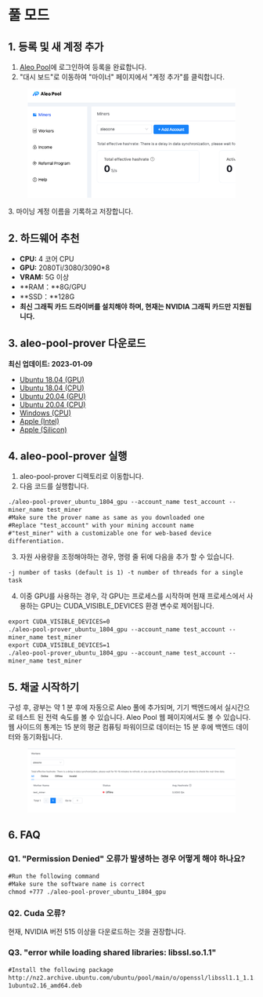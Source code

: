 # 풀 모드

## 1. 등록 및 새 계정 추가

1. [Aleo Pool](https://aleopool.xyz)에 로그인하여 등록을 완료합니다.
2. "대시 보드"로 이동하여 "마이너" 페이지에서 "계정 추가"를 클릭합니다.

<figure><img src="../../.gitbook/assets/image (2).png" alt=""><figcaption></figcaption></figure>

&#x20;3\. 마이닝 계정 이름을 기록하고 저장합니다.

## 2. 하드웨어 추천

* **CPU:** 4 코어 CPU
* **GPU:** 2080Ti/3080/3090\*8
* **VRAM:** 5G 이상
* **RAM：**8G/GPU
* **SSD：**128G
* **최신 그래픽 카드 드라이버를 설치해야 하며, 현재는 NVIDIA 그래픽 카드만 지원됩니다.**

## **3. aleo-pool-prover 다운로드**

**최신 업데이트: 2023-01-09**

* [Ubuntu 18.04 (GPU) ](https://nd-valid-data-bintest1.oss-cn-hangzhou.aliyuncs.com/aleo/aleo-pool-prover\_ubuntu\_1804\_gpu)
* [Ubuntu 18.04 (CPU)](https://github.com/aleo-pool/prover/releases/download/v1.1.0/aleo-pool-prover\_ubuntu\_1804\_cpu)
* [Ubuntu 20.04 (GPU)](https://nd-valid-data-bintest1.oss-cn-hangzhou.aliyuncs.com/aleo/aleo-pool-prover\_ubuntu\_2004\_gpu)
* [Ubuntu 20.04 (CPU)](https://github.com/aleo-pool/prover/releases/download/v1.1.0/aleo-pool-prover\_ubuntu\_2004\_cpu)
* [Windows (CPU)](https://github.com/aleo-pool/prover/releases/download/v1.1.0/aleo-pool-prover\_cpu\_windows.exe)
* [Apple (Intel)](https://github.com/aleo-pool/prover/releases/download/v1.1.0/aleo-pool-prover\_cpu\_x86\_64-apple-darwin)
* [Apple (Silicon)](https://github.com/aleo-pool/prover/releases/download/v1.1.0/aleo-pool-prover\_cpu\_aarch64-apple-darwin)

## 4. aleo-pool-prover 실행

1. aleo-pool-prover 디렉토리로 이동합니다.
2. 다음 코드를 실행합니다.

```
./aleo-pool-prover_ubuntu_1804_gpu --account_name test_account --miner_name test_miner
#Make sure the prover name as same as you downloaded one
#Replace "test_account" with your mining account name
#"test_miner" with a customizable one for web-based device differentiation.
```

3. 자원 사용량을 조정해야하는 경우, 명령 줄 뒤에 다음을 추가 할 수 있습니다.

```
-j number of tasks (default is 1) -t number of threads for a single task
```

4. 이중 GPU를 사용하는 경우, 각 GPU는 프로세스를 시작하며 현재 프로세스에서 사용하는 GPU는 CUDA\_VISIBLE\_DEVICES 환경 변수로 제어됩니다.

```
export CUDA_VISIBLE_DEVICES=0
./aleo-pool-prover_ubuntu_1804_gpu --account_name test_account --miner_name test_miner
export CUDA_VISIBLE_DEVICES=1
./aleo-pool-prover_ubuntu_1804_gpu --account_name test_account --miner_name test_miner
```

## 5. 채굴 시작하기

구성 후, 광부는 약 1 분 후에 자동으로 Aleo 풀에 추가되며, 기기 백엔드에서 실시간으로 테스트 된 전력 속도를 볼 수 있습니다. Aleo Pool 웹 페이지에서도 볼 수 있습니다. 웹 사이드의 통계는 15 분의 평균 컴퓨팅 파워이므로 데이터는 15 분 후에 백엔드 데이터와 동기화됩니다.

<figure><img src="../../.gitbook/assets/image.png" alt=""><figcaption></figcaption></figure>

## 6. FAQ

### Q1. "Permission Denied" 오류가 발생하는 경우 어떻게 해야 하나요?



```
#Run the following command
#Make sure the software name is correct
chmod +777 ./aleo-pool-prover_ubuntu_1804_gpu
```

### Q2. Cuda 오류?

현재, NVIDIA 버전 515 이상을 다운로드하는 것을 권장합니다.


### Q3. "error while loading shared libraries: libssl.so.1.1"


```
#Install the following package
http://nz2.archive.ubuntu.com/ubuntu/pool/main/o/openssl/libssl1.1_1.1.1f-1ubuntu2.16_amd64.deb
```


